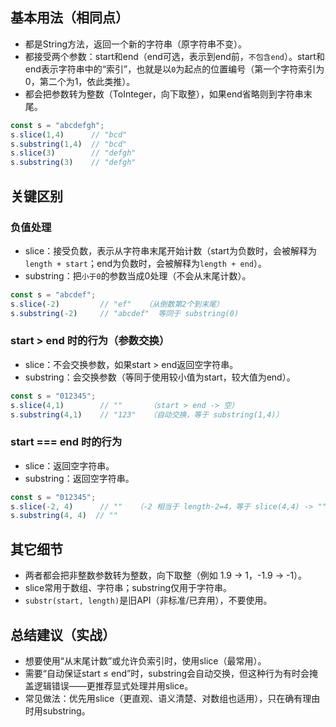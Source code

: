 ## 基本用法（相同点）
* 都是String方法，返回一个新的字符串（原字符串不变）。
* 都接受两个参数：start和end（end可选，表示到end前，`不包含end`）。start和end表示字符串中的“索引”，也就是以`0`为起点的位置编号（第一个字符索引为0，第二个为1，依此类推）。
* 都会把参数转为整数（ToInteger，向下取整），如果end省略则到字符串末尾。

```js
const s = "abcdefgh";
s.slice(1,4)      // "bcd"
s.substring(1,4)  // "bcd"
s.slice(3)        // "defgh"
s.substring(3)    // "defgh"
```

## 关键区别
### 负值处理
* slice：接受负数，表示从字符串末尾开始计数（start为负数时，会被解释为`length + start`；end为负数时，会被解释为`length + end`）。
* substring：把`小于0`的参数当成0处理（不会从末尾计数）。

```js
const s = "abcdef";
s.slice(-2)         // "ef"   （从倒数第2个到末尾）
s.substring(-2)     // "abcdef"  等同于 substring(0)
```

### start > end 时的行为（参数交换）
* slice：不会交换参数，如果start > end返回空字符串。
* substring：会交换参数（等同于使用较小值为start，较大值为end）。

```js
const s = "012345";
s.slice(4,1)        // ""      （start > end -> 空）
s.substring(4,1)    // "123"   （自动交换，等于 substring(1,4)）
```

### start === end 时的行为
* slice：返回空字符串。
* substring：返回空字符串。

```js
const s = "012345";
s.slice(-2, 4)      // ""   （-2 相当于 length-2=4，等于 slice(4,4) -> ""）
s.substring(4, 4)  // ""
```

## 其它细节
* 两者都会把非整数参数转为整数，向下取整（例如 1.9 -> 1，-1.9 -> -1）。
* slice常用于数组、字符串；substring仅用于字符串。
* `substr(start, length)`是旧API（非标准/已弃用），不要使用。

## 总结建议（实战）
* 想要使用“从末尾计数”或允许负索引时，使用slice（最常用）。
* 需要“自动保证start ≤ end”时，substring会自动交换，但这种行为有时会掩盖逻辑错误——更推荐显式处理并用slice。
* 常见做法：优先用slice（更直观、语义清楚、对数组也适用），只在确有理由时用substring。